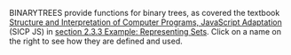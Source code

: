 BINARYTREES provide functions for binary trees, as covered
the textbook
<a href="https://sourceacademy.org/interactive-sicp">Structure and Interpretation
of Computer Programs, JavaScript Adaptation</a> (SICP JS)
in
<a href="https://sourceacademy.org/interactive-sicp/2.3.3">section 2.3.3 Example: Representing Sets</a>.
Click on a name on the right to see how they are defined and used.
